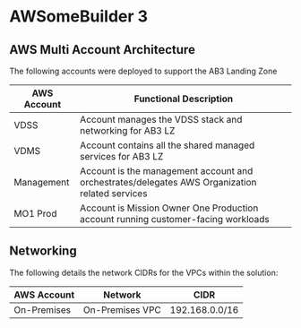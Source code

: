 # AWSomeBuilder 3

## AWS Multi Account Architecture

The following accounts were deployed to support the AB3 Landing Zone

| AWS Account | Functional Description |
| ----------- | ---------------------- |
| VDSS | Account manages the VDSS stack and networking for AB3 LZ |
| VDMS | Account contains all the shared managed services for AB3 LZ |
| Management | Account is the management account and orchestrates/delegates AWS Organization related services |
| MO1 Prod | Account is Mission Owner One Production account running customer-facing workloads |


## Networking

The following details the network CIDRs for the VPCs within the solution:

| AWS Account | Network | CIDR |
| ----------- | ------- | ---- |
| On-Premises | On-Premises VPC | 192.168.0.0/16 |